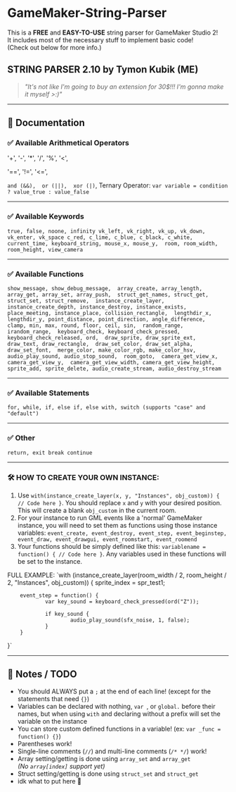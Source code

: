 # GameMaker-String-Parser

This is a **FREE** and **EASY-TO-USE** string parser for GameMaker Studio 2!  
It includes most of the necessary stuff to implement basic code!  
(Check out below for more info.)

## STRING PARSER 2.10 by Tymon Kubik (ME)
> _"It's not like I'm going to buy an extension for 30$!!! I'm gonna make it myself >:)"_

---

## 📄 Documentation

### ✅ Available Arithmetical Operators
'+', 
'-', 
'*', 
'/', 
'%', 
'<', 

'==', 
'!=', 
'<=', 

`and (&&), 
or (||), 
xor (|)`,
Ternary Operator: `var variable = condition ? value_true : value_false`

---

### ✅ Available Keywords
`true, false, noone, infinity
vk_left, vk_right, vk_up, vk_down, vk_enter, vk_space
c_red, c_lime, c_blue, c_black, c_white, 
current_time, keyboard_string, mouse_x, mouse_y, 
room, room_width, room_height, view_camera`

---

### ✅ Available Functions
`show_message, show_debug_message, 
array_create, array_length, array_get, array_set, array_push, 
struct_get_names, struct_get, struct_set, struct_remove, 
instance_create_layer, instance_create_depth, instance_destroy, instance_exists, 
place_meeting, instance_place, collision_rectangle, 
lengthdir_x, lengthdir_y, point_distance, point_direction, angle_difference, 
clamp, min, max, round, floor, ceil, sin, 
random_range, irandom_range, 
keyboard_check, keyboard_check_pressed, keyboard_check_released, ord, 
draw_sprite, draw_sprite_ext, draw_text, draw_rectangle, 
draw_set_color, draw_set_alpha, draw_set_font, 
merge_color, make_color_rgb, make_color_hsv, 
audio_play_sound, audio_stop_sound, 
room_goto, 
camera_get_view_x, camera_get_view_y, 
camera_get_view_width, camera_get_view_height,
sprite_add, sprite_delete,
audio_create_stream, audio_destroy_stream`

---

### ✅ Available Statements
`for,
while,
if, else if, else
with,
switch (supports "case" and "default")`

---
        
### ✅ Other
`return, exit
break
continue`

---

### 🛠️ HOW TO CREATE YOUR OWN INSTANCE:
1) Use `with(instance_create_layer(x, y, "Instances", obj_custom)) { // Code here }`.
   You should replace `x` and `y` with your 
   desired position. This will create a blank `obj_custom` in the current room.
2) For your instance to run GML events like a 'normal' GameMaker instance,
   you will need to set them as functions using those instance variables:
           `event_create, event_destroy, event_step, event_beginstep,
           event_draw, event_drawgui, event_roomstart, event_roomend`
3) Your functions should be simply defined like this: `variablename = function() { // Code here }`.
   Any variables used in these functions will be set to the instance.

FULL EXAMPLE:
`with (instance_create_layer(room_width / 2, room_height / 2, "Instances", obj_custom)) {
        sprite_index = spr_test1;

        event_step = function() {
                var key_sound = keyboard_check_pressed(ord("Z"));
             
                if key_sound {
                        audio_play_sound(sfx_noise, 1, false);
                }
        }
}`

---

## 📝 Notes / TODO
- You should ALWAYS put a `;` at the end of each line!
  (except for the statements that need `{}`)
- Variables can be declared with nothing, `var `, or `global.` before their names,
  but when using `with` and declaring without a prefix will set the variable on the instance
- You can store custom defined functions in a variable! (ex: `var _func = function() {}`)
- Parentheses work!  
- Single-line comments (`//`) and multi-line comments (`/* */`) work!  
- Array setting/getting is done using `array_set` and `array_get`  
  *(No `array[index]` support yet)*  
- Struct setting/getting is done using `struct_set` and `struct_get`  
- idk what to put here 🤷  
